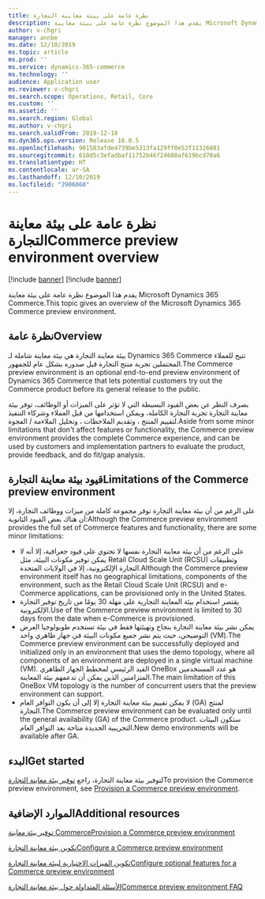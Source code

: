```yaml
---
title: نظرة عامة على بيئة معاينة التجارة
description: يقدم هذا الموضوع نظرة عامة على بيئة معاينة Microsoft Dynamics 365 Commerce.
author: v-chgri
manager: annbe
ms.date: 12/10/2019
ms.topic: article
ms.prod: ''
ms.service: dynamics-365-commerce
ms.technology: ''
audience: Application user
ms.reviewer: v-chgri
ms.search.scope: Operations, Retail, Core
ms.custom: ''
ms.assetid: ''
ms.search.region: Global
ms.author: v-chgri
ms.search.validFrom: 2019-12-10
ms.dyn365.ops.version: Release 10.0.5
ms.openlocfilehash: 901583afde4739be5313fa129ff0e52f11326881
ms.sourcegitcommit: 610d5c3efadbaf11752b46f24680af619bcd70a6
ms.translationtype: HT
ms.contentlocale: ar-SA
ms.lasthandoff: 12/10/2019
ms.locfileid: "2906060"
---
```

# <a name="commerce-preview-environment-overview"></a><span data-ttu-id="9ca62-103">نظرة عامة على بيئة معاينة التجارة</span><span class="sxs-lookup"><span data-stu-id="9ca62-103">Commerce preview environment overview</span></span>

[!include [banner](includes/preview-banner.md)]
[!include [banner](includes/banner.md)]

<span data-ttu-id="9ca62-104">يقدم هذا الموضوع نظرة عامة على بيئة معاينة Microsoft Dynamics 365 Commerce.</span><span class="sxs-lookup"><span data-stu-id="9ca62-104">This topic gives an overview of the Microsoft Dynamics 365 Commerce preview environment.</span></span>

## <a name="overview"></a><span data-ttu-id="9ca62-105">نظرة عامة</span><span class="sxs-lookup"><span data-stu-id="9ca62-105">Overview</span></span>

<span data-ttu-id="9ca62-106">بيئة معاينة التجارة هي بيئة معاينة شاملة لـ Dynamics 365 Commerce تتيح للعملاء المحتملين تجربة منتج التجارة قبل صدوره بشكل عام للجمهور.</span><span class="sxs-lookup"><span data-stu-id="9ca62-106">The Commerce preview environment is an optional end-to-end preview environment of Dynamics 365 Commerce that lets potential customers try out the Commerce product before its general release to the public.</span></span>

<span data-ttu-id="9ca62-107">بصرف النظر عن بعض القيود البسيطة التي لا تؤثر على الميزات أو الوظائف، توفر بيئة معاينة التجارة تجربة التجارة الكاملة، ويمكن استخدامها من قبل العملاء وشركاء التنفيذ لتقييم المنتج ، وتقديم الملاحظات ، وتحليل الملاءمة / الفجوة.</span><span class="sxs-lookup"><span data-stu-id="9ca62-107">Aside from some minor limitations that don't affect features or functionality, the Commerce preview environment provides the complete Commerce experience, and can be used by customers and implementation partners to evaluate the product, provide feedback, and do fit/gap analysis.</span></span>

## <a name="limitations-of-the-commerce-preview-environment"></a><span data-ttu-id="9ca62-108">قيود بيئة معاينة التجارة</span><span class="sxs-lookup"><span data-stu-id="9ca62-108">Limitations of the Commerce preview environment</span></span>

<span data-ttu-id="9ca62-109">على الرغم من أن بيئة معاينة التجارة توفر مجموعة كاملة من ميزات ووظائف التجارة، إلا أن هناك بعض القيود الثانوية:</span><span class="sxs-lookup"><span data-stu-id="9ca62-109">Although the Commerce preview environment provides the full set of Commerce features and functionality, there are some minor limitations:</span></span>

- <span data-ttu-id="9ca62-110">على الرغم من أن بيئة معاينة التجارة نفسها لا تحتوي على قيود جغرافية، إلا أنه لا يمكن توفير مكونات البيئة، مثل Retail Cloud Scale Unit (RCSU) وتطبيقات التجارة الإلكترونية، إلا في الولايات المتحدة.</span><span class="sxs-lookup"><span data-stu-id="9ca62-110">Although the Commerce preview environment itself has no geographical limitations, components of the environment, such as the Retail Cloud Scale Unit (RCSU) and e-Commerce applications, can be provisioned only in the United States.</span></span>
- <span data-ttu-id="9ca62-111">يقتصر استخدام بيئة المعاينة التجارية على مهلة 30 يومًا من تاريخ توفير التجارة الإلكترونية.</span><span class="sxs-lookup"><span data-stu-id="9ca62-111">Use of the Commerce preview environment is limited to 30 days from the date when e-Commerce is provisioned.</span></span>
- <span data-ttu-id="9ca62-112">يمكن نشر بيئة معاينة التجارة بنجاح وتهيئتها فقط في بيئة تستخدم طوبولوجيا العرض التوضيحي، حيث يتم نشر جميع مكونات البيئة في جهاز ظاهري واحد (VM).</span><span class="sxs-lookup"><span data-stu-id="9ca62-112">The Commerce preview environment can be successfully deployed and initialized only in an environment that uses the demo topology, where all components of an environment are deployed in a single virtual machine (VM).</span></span> <span data-ttu-id="9ca62-113">القيد الرئيسي لمخطط الجهاز الظاهري OneBox هو عدد المستخدمين المتزامنين الذين يمكن أن تدعمهم بيئة المعاينة.</span><span class="sxs-lookup"><span data-stu-id="9ca62-113">The main limitation of this OneBox VM topology is the number of concurrent users that the preview environment can support.</span></span>
- <span data-ttu-id="9ca62-114">لا يمكن تقييم بيئة معاينة التجارة إلا إلى أن يكون التوافر العام (GA) لمنتج التجارة.</span><span class="sxs-lookup"><span data-stu-id="9ca62-114">The Commerce preview environment can be evaluated only until the general availability (GA) of the Commerce product.</span></span> <span data-ttu-id="9ca62-115">ستكون البيئات التجريبية الجديدة متاحة بعد التوافر العام.</span><span class="sxs-lookup"><span data-stu-id="9ca62-115">New demo environments will be available after GA.</span></span>

## <a name="get-started"></a><span data-ttu-id="9ca62-116">البدء</span><span class="sxs-lookup"><span data-stu-id="9ca62-116">Get started</span></span>

<span data-ttu-id="9ca62-117">لتوفير بيئة معاينة التجارة، راجع [توفير بيئة معاينة التجارة](provisioning-guide.md)</span><span class="sxs-lookup"><span data-stu-id="9ca62-117">To provision the Commerce preview environment, see [Provision a Commerce preview environment](provisioning-guide.md).</span></span>

## <a name="additional-resources"></a><span data-ttu-id="9ca62-118">الموارد الإضافية</span><span class="sxs-lookup"><span data-stu-id="9ca62-118">Additional resources</span></span>

[<span data-ttu-id="9ca62-119">توفير بيئة معاينة Commerce</span><span class="sxs-lookup"><span data-stu-id="9ca62-119">Provision a Commerce preview environment</span></span>](provisioning-guide.md)

[<span data-ttu-id="9ca62-120">تكوين بيئة معاينة التجارة</span><span class="sxs-lookup"><span data-stu-id="9ca62-120">Configure a Commerce preview environment</span></span>](cpe-post-provisioning.md)

[<span data-ttu-id="9ca62-121">تكوين الميزات الاختيارية لبيئة معاينة التجارة</span><span class="sxs-lookup"><span data-stu-id="9ca62-121">Configure optional features for a Commerce preview environment</span></span>](cpe-optional-features.md)

[<span data-ttu-id="9ca62-122">الأسئلة المتداولة حول بيئة معاينة التجارة</span><span class="sxs-lookup"><span data-stu-id="9ca62-122">Commerce preview environment FAQ</span></span>](cpe-faq.md)
